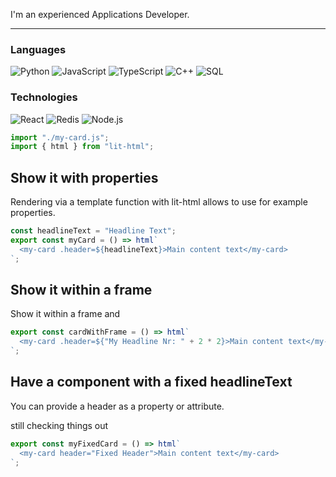 I'm an experienced Applications Developer.

 ---

### Languages

![Python](https://img.shields.io/badge/-Python-000?&logo=Python)
![JavaScript](https://img.shields.io/badge/-JavaScript-000?&logo=JavaScript)
![TypeScript](https://img.shields.io/badge/-TypeScript-000?&logo=TypeScript)
![C++](https://img.shields.io/badge/-C++-000?&logo=c%2b%2b&logoColor=00599C)
![SQL](https://img.shields.io/badge/-SQL-000?&logo=MySQL)

### Technologies
![React](https://img.shields.io/badge/-React-000?&logo=React)
![Redis](https://img.shields.io/badge/-Redis-000?&logo=Redis)
![Node.js](https://img.shields.io/badge/-Node.js-000?&logo=node.js)


```js script
import "./my-card.js";
import { html } from "lit-html";
```

<my-card header="from attribute"></my-card>

## Show it with properties

Rendering via a template function with lit-html allows to use for example properties.

```js story
const headlineText = "Headline Text";
export const myCard = () => html`
  <my-card .header=${headlineText}>Main content text</my-card>
`;
```

## Show it within a frame

Show it within a frame and

```js preview-story
export const cardWithFrame = () => html`
  <my-card .header=${"My Headline Nr: " + 2 * 2}>Main content text</my-card>
`;
```

## Have a component with a fixed headlineText

You can provide a header as a property or attribute.

still checking things out

```js preview-story
export const myFixedCard = () => html`
  <my-card header="Fixed Header">Main content text</my-card>
`;
```
<!--
**cryptillium/cryptillium** is a ✨ _special_ ✨ repository because its `README.md` (this file) appears on your GitHub profile.

Here are some ideas to get you started:

- 🔭 I’m currently working on ...
- 🌱 I’m currently learning ...
- 👯 I’m looking to collaborate on ...
- 🤔 I’m looking for help with ...
- 💬 Ask me about ...
- 📫 How to reach me: ...
- 😄 Pronouns: ...
- ⚡ Fun fact: ...
-->
